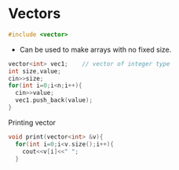 # Vectors
```cpp
#include <vector>
```

- Can be used to make arrays with no fixed size.

```cpp
vector<int> vec1;    // vector of integer type
int size,value;
cin>>size;
for(int i=0;i<n;i++){
  cin>>value;
  vec1.push_back(value);
}
```

Printing vector

```cpp
void print(vector<int> &v){
  for(int i=0;i<v.size();i++){
    cout<<v[i]<<" ";
  }
```
